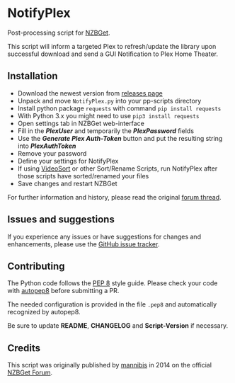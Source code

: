 # NotifyPlex

Post-processing script for [NZBGet](http://nzbget.net).

This script will inform a targeted Plex to refresh/update the library upon successful download and send a GUI Notification to Plex Home Theater.

## Installation

 - Download the newest version from [releases page](https://github.com/fleXible/NotifyPlex/releases)
 - Unpack and move `NotifyPlex.py` into your pp-scripts directory
 - Install python package `requests` with command `pip install requests`
  - With Python 3.x you might need to use `pip3 install requests`
 - Open settings tab in NZBGet web-interface
  - Fill in the _**PlexUser**_ and temporarily the _**PlexPassword**_ fields
  - Use the _**Generate Plex Auth-Token**_ button and put the resulting string into _**PlexAuthToken**_
  - Remove your password
 - Define your settings for NotifyPlex
  - If using [VideoSort](https://github.com/nzbget/VideoSort) or other Sort/Rename Scripts, run NotifyPlex after those scripts have sorted/renamed your files
 - Save changes and restart NZBGet

For further information and history, please read the original [forum thread](https://forum.nzbget.net/viewtopic.php?f=8&t=1393).

## Issues and suggestions

If you experience any issues or have suggestions for changes and enhancements, please use the
[GitHub issue tracker](https://github.com/fleXible/NotifyPlex/issues).

## Contributing

The Python code follows the [PEP 8](https://www.python.org/dev/peps/pep-0008/) style guide.
Please check your code with [autopep8](https://github.com/hhatto/autopep8)
before submitting a PR.

The needed configuration is provided in the file `.pep8` and automatically recognized by autopep8.

Be sure to update **README**, **CHANGELOG** and **Script-Version** if necessary.

Credits
-------
This script was originally published by [mannibis](https://forum.nzbget.net/memberlist.php?mode=viewprofile&u=998)
in 2014 on the official [NZBGet Forum](https://forum.nzbget.net/viewtopic.php?f=8&t=1393).
